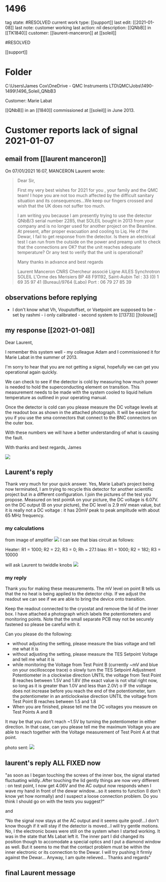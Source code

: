 # 1496

tag state:              #RESOLVED
current work type:      [[support]]
last edit:              [[2021-01-08]]
last note:              customer working
last action:            nil
description:            [[QNbB]] in [[TK1840]]
customer:               [[laurent-manceron]] at [[soleil]]

#RESOLVED

[[support]]

# Folder

C:\Users\James Cox\OneDrive - QMC Instruments LTD\QMC\Jobs\1490-1499\1496_Soleil_QNbB3

Customer: Marie Labat

[[QNbB]] in an [[1840]] commissioned at [[soleil]] in June 2013.

# Customer reports lack of signal 2021-01-07

## email from [[laurent manceron]]

On 07/01/2021 16:07, MANCERON Laurent wrote:
> Dear Sir,
> 
> First my very best wishes for 2021 for you , your family and the QMC team! I hope you are not too much affected by the difficult sanitary situation and its consequences...We keep our fingers crossed and wish that the UK does not suffer too much.
> 
> I am writing you because I am presently trying to use the detector QNbB/3 serial number 2285, that SOLEIL bought in 2013 from your company and is no longer used for another project on the Beamline. At present, after proper evacuation and cooling to Liq. He of the Dewar, I fail to get response from the detector. Is there an electrical test I can run from the outside on the power and preamp unit to check that the connections are OK? that the unit reaches adequate temperature? Or any test to verify that the unit is operational?
> 
> Many thanks in advance and best regards
> 
> Laurent Manceron
> CNRS Chercheur associé Ligne  AILES
> Synchrotron SOLEIL
> L'Orme des Merisiers
> BP 48
> F91192, Saint-Aubin
> Tel : 33 (0) 1 69 35 97 41 (Bureau)/9764 (Labo) Port : 06 79 27 85 39

## observations before replying

- I don't know what Vh, Vouputoffset, or Vsetpoint are supposed to be - set by rashmi - i only calibrated - second system to [[1373]] [[tolouse]]

## my response [[2021-01-08]]

Dear Laurent,

I remember this system well - my colleague Adam and I commissioned it for Marie Labat in the summer of 2013.

I'm sorry to hear that you are not getting a signal, hopefully we can get you operational again quickly.

We can check to see if the detector is cold by measuring how much power is needed to hold the superconducting element on transition. This measurement needs to be made with the system cooled to liquid helium temperature as outlined in your operating manual.

Once the detector is cold can you please measure the DC voltage levels at the readout box as shown in the attached photograph. It will be easiest for you if you use the sma connectors that connect to the BNC connectors on the outer box.

With these numbers we will have a better understanding of what is causing the fault.

With thanks and best regards,
James 

![](2021-01-08-11-47-46%201.png)

## Laurent's reply
Thank very much for your quick answer. Yes, Marie Labat’s project being now terminated, I am trying to recycle this detector for another scientific project but in a different configuration.
I join the pictures of the test you propose. Measured on test pointA on your picture, the DC voltage is 6.07V. on the DC output (B on your picture), the DC level is 2.9 mV mean value, but it is really not a DC voltage : it has 20mV peak to peak amplitude with about 65 MHz frequency.

### my calculations

from image of amplifier ![](2021-01-08-13-50-54%201.png) I can see that bias circuit as follows:

Heater: R1 = 1000; R2 = 22; R3 = 0; Rh = 27.1
bias: R1 = 1000; R2 = 182; R3 = 10000

will ask Laurent to twiddle knobs ![](2021-01-08-14-39-31%201.png)

### my reply

Thank you for making these measurements. The mV level on point B tells us that the no heat is being applied to the detector chip. If we adjust the readout we can see if we are able to bring the device onto transition.

Keep the readout connected to the cryostat and remove the lid of the inner box. I have attached a photograph which labels the potentiometers and monitoring points. Note that the small separate PCB may not be securely fastened so please be careful with it.

Can you please do the following:

-	without adjusting the setting, please measure the bias voltage and tell me what it is
-	without adjusting the setting, please measure the TES Setpoint Voltage and tell me what it is
-	while monitoring the Voltage from Test Point B (currently ~mV and blue on your oscilloscope trace)
o	slowly turn the TES Setpoint Adjustment Potentiometer in a clockwise direction UNTIL the voltage from Test Point B reaches between 1.5V and 1.8V 
(the exact value is not vital right now, so long as it is greater than 1.0V and less than 2.0V)
o	IF the voltage does not increase before you reach the end of the potentiometer, turn the potentiometer in an anticlockwise direction UNTIL the voltage from Test Point B reaches between 1.5 and 1.8
-	When you are finished, please tell me the DC voltages you measure on Test Points A and B 

It may be that you don’t reach ~1.5V by turning the potentiometer in either direction. In that case, can you please tell me the maximum Voltage you are able to reach together with the Voltage measurement of Test Point A at that point.

photo sent: ![](2021-01-08-15-18-05%201.png)

## laurent's reply ALL FIXED now

"as soon as I began touching the screws of the inner box, the signal started fluctuating wildly..After touching the lid gently things are now very different : on test point, I now get 4.06V and the AC output now responds when I wave my hand in front of the dewar window...so it seems to function (I don't know yet how normally) and I suspect a loose connection problem.
Do you think I should go on with the tests you suggest?"

and

"No the signal now stays at the AC output and it seems quite good!...I don't know though if it will stay if the detector is moved...I will try gentle motions. 
No, I the electronic boxes were still on the system when I started working. It was in the state that Ms Labat left it. The inner part I did changed its position though to accomodate a special optics and I put a diamond window as well. But it seems to me that the contact problem must be within the inner electronic or its connection to the Dewar. I will try pushing it firmly against the Dewar...
Anyway, I am quite relieved...
Thanks and regards"

## final Laurent message








